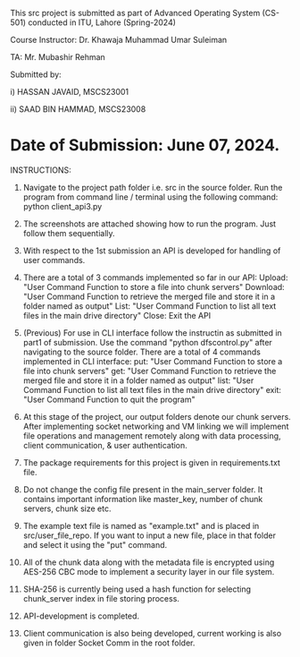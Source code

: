 This src project is submitted as part of Advanced Operating System (CS-501) conducted in ITU, Lahore (Spring-2024)


Course Instructor: Dr. Khawaja Muhammad Umar Suleiman

TA: Mr. Mubashir Rehman

Submitted by:

i)	HASSAN JAVAID, MSCS23001

ii)	SAAD BIN HAMMAD, MSCS23008

Date of Submission: June 07, 2024.
===========================================================================================================================
INSTRUCTIONS:

1. Navigate to the project path folder i.e. src in the source folder. Run the program from command line / terminal using the following command:
	python client_api3.py

2. The screenshots are attached showing how to run the program. Just follow them sequentially.


3. With respect to the 1st submission an API is developed for handling of user commands.


4. There are a total of 3 commands implemented so far in our API:
	Upload: "User Command Function to store a file into chunk servers"
	Download: "User Command Function to retrieve the merged file and store it in a folder named as output"
	List: "User Command Function to list all text files in the main drive directory"
	Close: Exit the API



5. (Previous) For use in CLI interface follow the instructin as submitted in part1 of submission. Use the command "python dfscontrol.py" after navigating to the source folder. There are a total of 4 commands implemented in CLI interface:
	put: "User Command Function to store a file into chunk servers"
	get: "User Command Function to retrieve the merged file and store it in a folder named as output"
	list: "User Command Function to list all text files in the main drive directory"
	exit: "User Command Function to quit the program"

5. At this stage of the project, our output folders denote our chunk servers. After implementing socket networking and VM linking we will implement file operations and management remotely along with data processing, client communication, & user authentication.

6. The package requirements for this project is given in requirements.txt file.

7.	Do not change the config file present in the main_server folder. It contains important information like master_key, number of chunk servers, chunk size etc.

8.	The example text file is named as "example.txt" and is placed in src/user_file_repo. If you want to input a new file, place in that folder and select it using the "put" command.

9.	All of the chunk data along with the metadata file is encrypted using AES-256 CBC mode to implement a security layer in our file system.

10. SHA-256 is currently being used a hash function for selecting chunk_server index in file storing process.

11. API-development is completed.

12. Client communication is also being developed, current working is also given in folder Socket Comm in the root folder.
